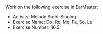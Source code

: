 Work on the following exercise in EarMaster:
- Activity: Melody Sight-Singing
- Exercise Name: Do, Re, Me, Fa, So, Le
- Exercise Number: 16.5

